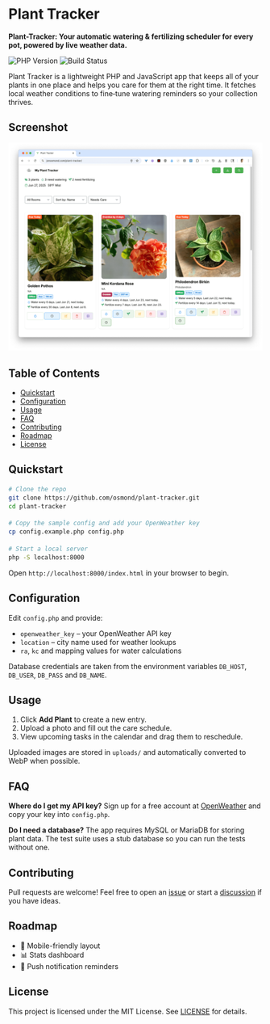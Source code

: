 # Plant Tracker

**Plant-Tracker: Your automatic watering & fertilizing scheduler for every pot, powered by live weather data.**

![PHP Version](https://img.shields.io/badge/PHP-7.4%2B-blue)
![Build Status](https://img.shields.io/badge/build-passing-brightgreen)

Plant Tracker is a lightweight PHP and JavaScript app that keeps all of your plants in one place and helps you care for them at the right time. It fetches local weather conditions to fine‑tune watering reminders so your collection thrives.

## Screenshot
[![Screenshot of Plant Tracker](https://github.com/osmond/plant-tracker/blob/main/screenshot.png?raw=true)](index.html)

## Table of Contents
- [Quickstart](#quickstart)
- [Configuration](#configuration)
- [Usage](#usage)
- [FAQ](#faq)
- [Contributing](#contributing)
- [Roadmap](#roadmap)
- [License](#license)

## Quickstart

```bash
# Clone the repo
git clone https://github.com/osmond/plant-tracker.git
cd plant-tracker

# Copy the sample config and add your OpenWeather key
cp config.example.php config.php

# Start a local server
php -S localhost:8000
```
Open `http://localhost:8000/index.html` in your browser to begin.

## Configuration

Edit `config.php` and provide:

- `openweather_key` – your OpenWeather API key
- `location` – city name used for weather lookups
- `ra`, `kc` and mapping values for water calculations

Database credentials are taken from the environment variables `DB_HOST`, `DB_USER`, `DB_PASS` and `DB_NAME`.

## Usage

1. Click **Add Plant** to create a new entry.
2. Upload a photo and fill out the care schedule.
3. View upcoming tasks in the calendar and drag them to reschedule.

Uploaded images are stored in `uploads/` and automatically converted to WebP when possible.

## FAQ

**Where do I get my API key?** Sign up for a free account at [OpenWeather](https://openweathermap.org/api) and copy your key into `config.php`.

**Do I need a database?** The app requires MySQL or MariaDB for storing plant data. The test suite uses a stub database so you can run the tests without one.

## Contributing

Pull requests are welcome! Feel free to open an [issue](https://github.com/osmond/plant-tracker/issues) or start a [discussion](https://github.com/osmond/plant-tracker/discussions) if you have ideas.

## Roadmap

- 🌱 Mobile-friendly layout
- 📊 Stats dashboard
- 🔔 Push notification reminders

## License

This project is licensed under the MIT License. See [LICENSE](LICENSE) for details.
